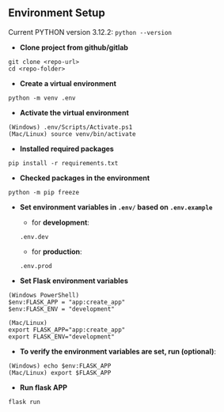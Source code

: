 ## Environment Setup

Current PYTHON version 3.12.2:
`python --version`

- **Clone project from github/gitlab**

```
git clone <repo-url>
cd <repo-folder>
```

- **Create a virtual environment**

```
python -m venv .env
```

- **Activate the virtual environment**

```
(Windows) .env/Scripts/Activate.ps1
(Mac/Linux) source venv/bin/activate
```

- **Installed required packages**

```
pip install -r requirements.txt
```

- **Checked packages in the environment**

```
python -m pip freeze
```

- **Set environment variables in `.env/` based on `.env.example`**

  - for **development**:

  ```
  .env.dev
  ```

  - for **production**:

  ```
  .env.prod
  ```

- **Set Flask environment variables**

```
(Windows PowerShell)
$env:FLASK_APP = "app:create_app"
$env:FLASK_ENV = "development"
```

```
(Mac/Linux)
export FLASK_APP="app:create_app"
export FLASK_ENV="development"
```

- **To verify the environment variables are set, run (optional)**:

```
(Windows) echo $env:FLASK_APP
(Mac/Linux) export $FLASK_APP
```

- **Run flask APP**

```
flask run
```
